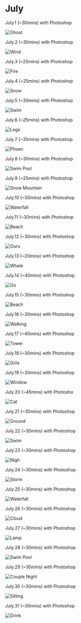 # July

July.1 (~30mins) with Photoshop

![Ghost](1.jpg)

July.2 (~30mins) with Photoshop

![Wind](2.jpg)

July.3 (~25mins) with Photoshop

![Fire](3.jpg)

July.4 (~25mins) with Photoshop

![Snow](4.jpg)

July.5 (~30mins) with Photoshop

![Swim](5.jpg)

July.6 (~25mins) with Photoshop

![Legs](6.jpg)

July.7 (~35mins) with Photoshop

![Phoen](7.jpg)

July.8 (~30mins) with Photoshop

![Swim Pool](8.jpg)

July.9 (~25mins) with Photoshop

![Snow Mountain](9.jpg)

July.10 (~30mins) with Photoshop

![Waterfall](10.jpg)

July.11 (~30mins) with Photoshop

![Beach](11.jpg)

July.12 (~30mins) with Photoshop

![Ours](12.jpg)

July.13 (~20mins) with Photoshop

![Whale](13.jpg)

July.14 (~40mins) with Photoshop

![Go](14.jpg)

July.15 (~30mins) with Photoshop

![Beach](15.jpg)

July.16 (~30mins) with Photoshop

![Walking](16.jpg)

July.17 (~40mins) with Photoshop

![Tower](17.jpg)

July.18 (~30mins) with Photoshop

![Grils](18.jpg)

July.19 (~30mins) with Photoshop

![Window](19.jpg)

July.20 (~45mins) with Photosho

![Cat](20.jpg)

July.21 (~30mins) with Photoshop

![Ground](21.jpg)

July.22 (~30mins) with Photoshop

![Swim](22.jpg)

July.23 (~30mins) with Photoshop

![Nigh](23.jpg)

July.24 (~30mins) with Photoshop

![Storm](24.jpg)

July.25 (~30mins) with Photoshop

![Waterfall](25.jpg)

July.26 (~30mins) with Photoshop

![Cloud](26.jpg)

July.27 (~30mins) with Photoshop

![Lamp](27.jpg)

July.28 (~30mins) with Photoshop

![Swim Pool](28.jpg)

July.29 (~30mins) with Photoshop

![Couple Night](29.jpg)

July.30 (~30mins) with Photoshop

![Sitting](30.jpg)

July.31 (~30mins) with Photoshop

![Drink](31.jpg)

